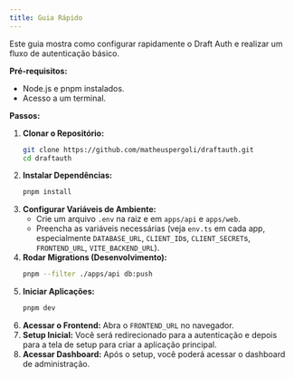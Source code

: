 ```yaml
---
title: Guia Rápido
---
```


Este guia mostra como configurar rapidamente o Draft Auth e realizar um fluxo de autenticação básico.

**Pré-requisitos:**

- Node.js e pnpm instalados.
- Acesso a um terminal.

**Passos:**

1.  **Clonar o Repositório:**
    ```bash
    git clone https://github.com/matheuspergoli/draftauth.git
    cd draftauth
    ```
2.  **Instalar Dependências:**
    ```bash
    pnpm install
    ```
3.  **Configurar Variáveis de Ambiente:**
    - Crie um arquivo `.env` na raiz e em `apps/api` e `apps/web`.
    - Preencha as variáveis necessárias (veja `env.ts` em cada app, especialmente `DATABASE_URL`, `CLIENT_ID`s, `CLIENT_SECRET`s, `FRONTEND_URL`, `VITE_BACKEND_URL`).
4.  **Rodar Migrations (Desenvolvimento):**
    ```bash
    pnpm --filter ./apps/api db:push
    ```
5.  **Iniciar Aplicações:**
    ```bash
    pnpm dev
    ```
6.  **Acessar o Frontend:** Abra o `FRONTEND_URL` no navegador.
7.  **Setup Inicial:** Você será redirecionado para a autenticação e depois para a tela de setup para criar a aplicação principal.
8.  **Acessar Dashboard:** Após o setup, você poderá acessar o dashboard de administração.
